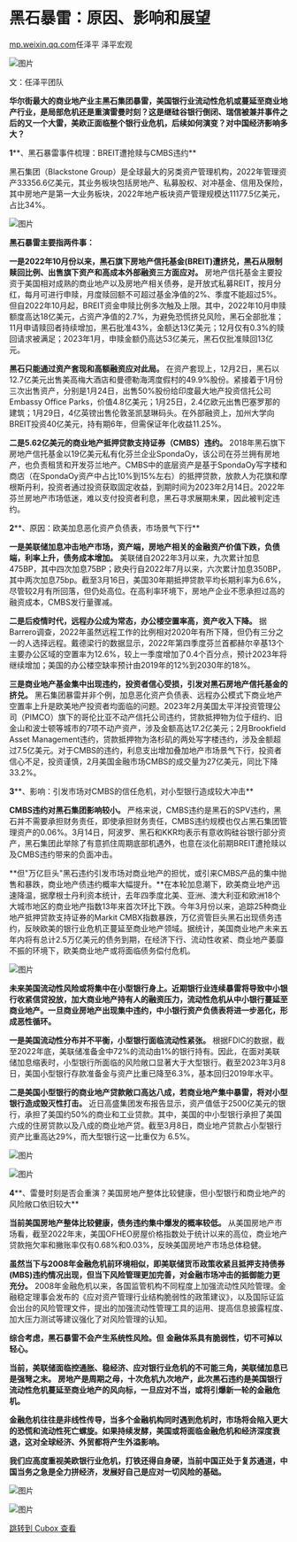 黑石暴雷：原因、影响和展望
=============

[mp.weixin.qq.com](http://mp.weixin.qq.com/s?__biz=Mzg3NzYwMzU1MQ==&mid=2247550973&idx=1&sn=82cf2ed055aafddc77f900536c7e05b0&chksm=cf22384df855b15b56e58b03ed783799a6e476ce80f80a3ae50827a67a7be4be92027a7e50a0&mpshare=1&scene=1&srcid=03280eN4e6IfA6yDKrBayan3&sharer_sharetime=1680055202837&sharer_shareid=c58007142b3c8dd4da3163f5c61d6b7b#rd)任泽平 泽平宏观

![图片](https://image.cubox.pro/article/2023032821540213133/67399.jpg?imageMogr2/quality/90/ignore-error/1)

文：任泽平团队

**华尔街最大的商业地产业主黑石集团暴雷，美国银行业流动性危机或蔓延至商业地产行业，是局部危机还是重演雷曼时刻？这是继硅谷银行倒闭、瑞信被兼并事件之后的又一个大雷，美欧正面临整个银行业危机，后续如何演变？对中国经济影响多大？**

**1****、黑石暴雷事件梳理：BREIT遭抢赎与CMBS违约**

黑石集团（Blackstone Group）是全球最大的另类资产管理机构，2022年管理资产33356.6亿美元，其业务板块包括房地产、私募股权、对冲基金、信用及保险，其中房地产是第一大业务板块，2022年地产板块资产管理规模达11177.5亿美元，占比34%。

![图片](https://image.cubox.pro/article/2023032821540235124/34446.jpg?imageMogr2/quality/90/ignore-error/1)

**黑石暴雷主要指两件事：**

**一是2022年10月份以来，黑石旗下房地产信托基金(BREIT)遭挤兑，黑石从限制赎回比例、出售旗下资产和高成本外部融资三方面应对。** 房地产信托基金主要投资于美国相对成熟的商业地产以及房地产相关债券，是开放式私募REIT，按月分红，每月可进行申赎，月度赎回额不可超过基金净值的2%、季度不能超过5%。但自2022年10月起，BREIT资金申赎比例多次触及上限。其中，2022年10月申赎额度高达18亿美元，占资产净值的2.7%，为避免恐慌挤兑风险，黑石全部批准；11月申请赎回者持续增加，黑石批准43%，金额达13亿美元；12月仅有0.3%的赎回请求被满足；2023年1月，申赎金额仍高达53亿美元，黑石仅批准赎回13亿元。

**黑石只能通过资产套现和高额融资应对此局。** 在资产套现上，12月2日，黑石以12.7亿美元出售美高梅大酒店和曼德勒海湾度假村的49.9%股份。紧接着于1月份三次出售资产，分别是1月24日，出售50%股份给印度最大地产投资信托公司Embassy Office Parks，价值4.8亿美元；1月25日，2.4亿欧元出售巴塞罗那的建筑；1月29日，4亿英镑出售伦敦圣凯瑟琳码头。在外部融资上，加州大学向BREIT投资40亿美元，持有期6年，但需保证年化收益11.25%。

**二是5.62亿美元的商业地产抵押贷款支持证券（CMBS）违约。** 2018年黑石旗下房地产信托基金以19亿美元私有化芬兰企业SpondaOy，该公司在芬兰拥有房地产，也负责租赁和开发芬兰地产。CMBS中的底层资产是基于SpondaOy写字楼和商店（在SpondaOy资产中占比10%到15%左右）的抵押贷款，放款人为花旗和摩根斯丹利，投资者通过投资获取固定收益，到期时间为2023年2月14日。2022年芬兰房地产市场低迷，难以支付投资者利息，黑石寻求展期未果，因此被判定违约。

**2****、原因：欧美加息恶化资产负债表，市场景气下行**

**一是美联储加息冲击地产市场，资产端，房地产相关的金融资产价值下跌，负债端，利率上升，债务成本增加。** 美联储自2022年3月以来，九次累计加息475BP，其中四次加息75BP；欧央行自2022年7月以来，六次累计加息350BP，其中两次加息75bp。截至3月16日，美国30年期抵押贷款平均长期利率为6.6%，尽管较2月有所回落，但仍处高位。在高利率环境下，房地产企业不愿承担过高的融资成本，CMBS发行量骤减。

**二是后疫情时代，远程办公成为常态，办公楼空置率高，资产收入下降。** 据Barrero调查，2022年虽然远程工作的比例相对2020年有所下降，但仍有三分之一的人选择远程。戴德梁行的数据显示，2022年第四季度芬兰首都赫尔辛基13个主要办公区域的空置率为12.6%，较上一季度增加了0.4个百分点，预计2023年将继续增加；美国的办公楼空缺率预计由2019年的12%到2030年的18%。

**三是商业地产基金集中出现违约，投资者信心受损，引发对黑石房地产信托基金的挤兑。** 黑石集团暴雷并非个例，加息恶化资产负债表、远程办公模式下商业地产空置率上升是欧美地产投资者均面临的问题。2023年2月美国太平洋投资管理公司（PIMCO）旗下的哥伦比亚不动产信托公司违约，贷款抵押物为位于纽约、旧金山和波士顿等城市的7项不动产资产，涉及金额高达17.2亿美元；2月Brookfield Asset Management违约，贷款抵押物为洛杉矶的两处写字楼违约，涉及金额超过7.5亿美元。对于CMBS的违约，利息支出增加叠加地产市场景气下行，投资者信心不足，投资谨慎，2月美国金融市场CMBS的成交量为27亿美元，同比下降33.2%。

**3****、影响：引发市场对CMBS的信任危机，对小型银行造成较大冲击**

**CMBS违约对黑石集团影响较小。** 严格来说，CMBS违约是黑石的SPV违约，黑石并不需要承担财务责任，即使承担财务责任，CMBS违约规模也仅占黑石集团管理资产的0.06%。3月14日，阿波罗、黑石和KKR均表示有意收购硅谷银行部分资产，黑石集团此举除了有意抓住周期底部机遇外，也意在淡化前期BREIT遭抢赎以及CMBS违约带来的负面冲击。

**但"万亿巨头"黑石违约引发市场对商业地产的担忧，或引来CMBS产品的集中抛售和暴跌，商业地产债违约概率大幅提升。**在本轮加息潮下，欧美商业地产迅速降温，据摩根士丹利资本统计，去年四季度北美、亚洲、澳大利亚和欧洲18个大城市地区的商业地产指数13年来首次环比下跌。今年3月份以来，追踪25种商业地产抵押贷款支持证券的Markit CMBX指数暴跌，万亿资管巨头黑石出现债务违约，反映欧美的银行业危机正蔓延至商业地产领域。据统计，美国商业地产未来五年内将有总计2.5万亿美元的债务到期，在经济下行、流动性收紧、商业地产萎靡不振的环境下，欧美商业地产或将面临债务偿付危机。

![图片](https://image.cubox.pro/article/2023032821540213133/67399.jpg?imageMogr2/quality/90/ignore-error/1)

**未来美国流动性风险或将集中在小型银行身上。近期银行业连续暴雷将导致中小银行收紧信贷投放，加大商业地产持有人的融资压力，流动性危机从中小银行蔓延至商业地产。一旦商业房地产出现集中违约，中小银行资产负债表将进一步恶化，形成恶性循环。**

**一是美国流动性分布并不平衡，小型银行面临流动性紧张。** 根据FDIC的数据，截至2022年底，美联储准备金中72%的流动由1%的银行持有。因此，在面对美联储加息缩表时，小型银行所面临的风险敞口显著大于大型银行。截至2023年3月8日，美国小型银行存款准备金与资产比重已降至6.3%，基本回归2019年水平。

**二是美国小型银行的商业地产贷款敞口高达八成，若商业地产集中暴雷，将对小型银行造成毁灭性打击。** 近日高盛集团发布报告显示，资产值低于2500亿美元的银行，承担了美国约50%的商业和工业贷款。其中，美国的中小型银行承担了美国六成的住房贷款以及八成的商业地产贷。截至3月8日，商业地产贷款占小型银行资产比重高达29%，而大型银行这一比重仅为 6.5%。

![图片](https://image.cubox.pro/article/2023032821540237706/41186.jpg?imageMogr2/quality/90/ignore-error/1)

![图片](https://image.cubox.pro/article/2023032821540281214/90006.jpg?imageMogr2/quality/90/ignore-error/1)

**4****、雷曼时刻是否会重演？美国房地产整体比较健康，但小型银行和商业地产的风险敞口依旧较大**

**当前美国房地产整体比较健康，债务违约集中爆发的概率较低。** 从美国房地产市场看，截至2022年末，美国OFHEO房屋价格指数处于统计以来的高位，商业地产贷款拖欠率和撇账率仅有0.68%和0.03%，反映美国房地产市场总体稳健。

**虽然当下与2008年金融危机前环境相似，即美联储货币政策收紧且抵押支持债券(MBS)违约情况出现，但当下风险管理更加完善，对金融市场冲击的抵御能力更充分。** 2008年金融危机以来，各国监管机构不同程度上加强流动性风险管理。金融稳定理事会发布的《应对资产管理行业结构脆弱性的政策建议》，以及国际证监会出台的风险管理文件，提出的加强流动性管理工具的运用、提高信息披露程度、加大压力测试等建议强化了对风险管理的认知。

**综合考虑，黑石暴雷不会产生系统性风险。但** **金融体系具有脆弱性，切不可掉以轻心。**

**当前，美联储面临控通胀、稳经济、应对银行业危机的不可能三角，美联储加息已是强弩之末。** **房地产是周期之母，十次危机九次地产，此次黑石违约是美国银行流动性危机蔓延至商业地产的风向标，一旦应对不当，或将引爆新一轮的金融危机。**

**金融危机往往是非线性传导，当多个金融机构同时遇到危机时，市场将会陷入更大的恐慌和流动性死亡螺旋。如果持续发酵，美国或将面临金融危机和经济深度衰退，这对全球经济、外贸都将产生外溢影响。**

**我们应高度重视美欧银行业危机，打铁还得自身硬，当前中国正处于复苏通道，中国当务之急是全力拼经济，发展好自己是应对一切风险的基础。**

![图片](https://image.cubox.pro/article/2023010209134151715/84040.jpg?imageMogr2/quality/90/ignore-error/1)  

![图片](https://image.cubox.pro/article/2022051409014738219/89498.jpg?imageMogr2/quality/90/ignore-error/1)

[跳转到 Cubox 查看](https://cubox.pro/my/card?id=7040574575788164732)
